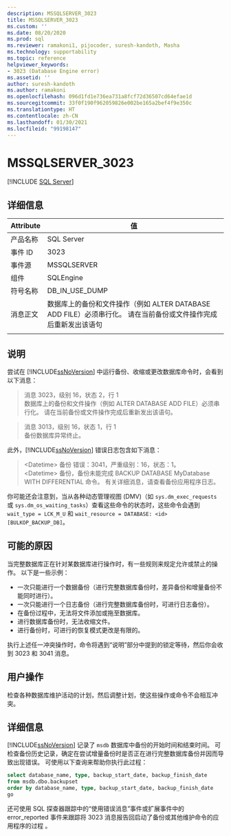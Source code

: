 ```yaml
---
description: MSSQLSERVER_3023
title: MSSQLSERVER_3023
ms.custom: ''
ms.date: 08/20/2020
ms.prod: sql
ms.reviewer: ramakoni1, pijocoder, suresh-kandoth, Masha
ms.technology: supportability
ms.topic: reference
helpviewer_keywords:
- 3023 (Database Engine error)
ms.assetid: ''
author: suresh-kandoth
ms.author: ramakoni
ms.openlocfilehash: 096d1fd1e736ea731a8fcf72d36507cd64efae1d
ms.sourcegitcommit: 33f0f190f962059826e002be165a2bef4f9e350c
ms.translationtype: HT
ms.contentlocale: zh-CN
ms.lasthandoff: 01/30/2021
ms.locfileid: "99198147"
---
```

# <a name="mssqlserver_3023"></a>MSSQLSERVER_3023
 [!INCLUDE [SQL Server](../../includes/applies-to-version/sqlserver.md)]

## <a name="details"></a>详细信息

|Attribute|值|
|---|---|
|产品名称|SQL Server|
|事件 ID|3023|
|事件源|MSSQLSERVER|
|组件|SQLEngine|
|符号名称|DB_IN_USE_DUMP|
|消息正文|数据库上的备份和文件操作（例如 ALTER DATABASE ADD FILE）必须串行化。 请在当前备份或文件操作完成后重新发出该语句|
||

## <a name="explanation"></a>说明

尝试在 [!INCLUDE[ssNoVersion](../../includes/ssnoversion-md.md)] 中运行备份、收缩或更改数据库命令时，会看到以下消息：

> 消息 3023，级别 16，状态 2，行 1  
数据库上的备份和文件操作（例如 ALTER DATABASE ADD FILE）必须串行化。 请在当前备份或文件操作完成后重新发出该语句。

> 消息 3013，级别 16，状态 1，行 1  
备份数据库异常终止。

此外，[!INCLUDE[ssNoVersion](../../includes/ssnoversion-md.md)] 错误日志包含如下消息：

> \<Datetime> 备份 错误：3041，严重级别：16，状态：1。  
\<Datetime> 备份，备份未能完成 BACKUP DATABASE MyDatabase WITH DIFFERENTIAL 命令。 有关详细消息，请查看备份应用程序日志。

你可能还会注意到，当从各种动态管理视图 (DMV)（如 `sys.dm_exec_requests` 或 `sys.dm_os_waiting_tasks`）查看这些命令的状态时，这些命令会遇到 `wait_type = LCK_M_U` 和 `wait_resource = DATABASE: <id> [BULKOP_BACKUP_DB]`。

## <a name="possible-causes"></a>可能的原因

当完整数据库正在针对某数据库进行操作时，有一些规则来规定允许或禁止的操作。 以下是一些示例：

- 一次只能进行一个数据备份（进行完整数据库备份时，差异备份和增量备份不能同时进行）。
- 一次只能进行一个日志备份（进行完整数据库备份时，可进行日志备份）。
- 在备份过程中，无法将文件添加或拖至数据库。
- 进行数据库备份时，无法收缩文件。
- 进行备份时，可进行的恢复模式更改是有限的。

执行上述任一冲突操作时，命令将遇到“说明”部分中提到的锁定等待，然后你会收到 3023 和 3041 消息。

## <a name="user-action"></a>用户操作

检查各种数据库维护活动的计划，然后调整计划，使这些操作或命令不会相互冲突。

## <a name="more-information"></a>详细信息

[!INCLUDE[ssNoVersion](../../includes/ssnoversion-md.md)] 记录了 `msdb` 数据库中备份的开始时间和结束时间。 可检查备份历史记录，确定在尝试增量备份时是否正在进行完整数据库备份并因而导致出现错误。 可使用以下查询来帮助你执行此过程：

```sql
select database_name, type, backup_start_date, backup_finish_date
from msdb.dbo.backupset
order by database_name, type, backup_start_date, backup_finish_date
go
```

还可使用 SQL 探查器跟踪中的“使用错误消息”事件或扩展事件中的 error_reported 事件来跟踪将 3023 消息报告回启动了备份或其他维护命令的应用程序的过程 。

